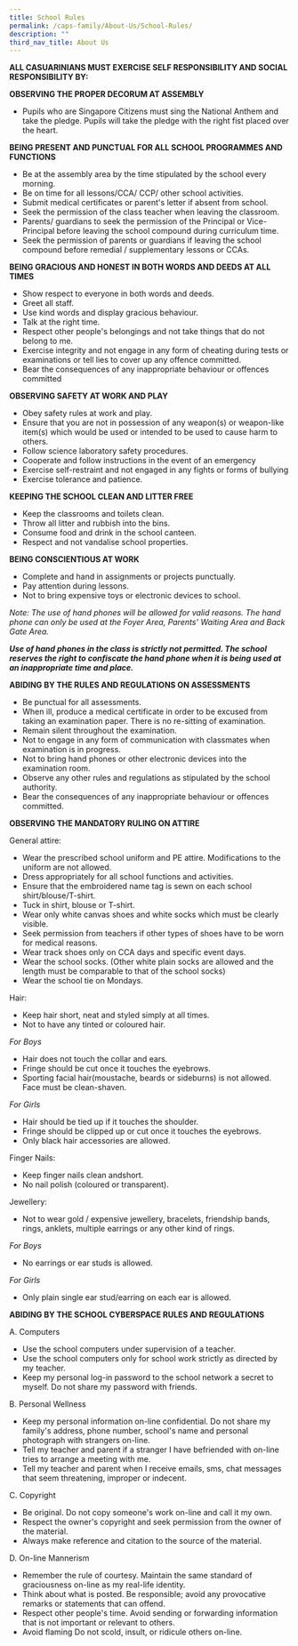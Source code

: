 ```yaml
---
title: School Rules
permalink: /caps-family/About-Us/School-Rules/
description: ""
third_nav_title: About Us
---
```

**ALL CASUARINIANS MUST EXERCISE SELF RESPONSIBILITY AND SOCIAL RESPONSIBILITY BY:**

  

**OBSERVING THE PROPER DECORUM AT ASSEMBLY**

*   Pupils who are Singapore Citizens must sing the National Anthem and take the pledge. Pupils will take the pledge with the right fist placed over the heart.

  

**BEING PRESENT AND PUNCTUAL FOR ALL SCHOOL PROGRAMMES AND FUNCTIONS**

*   Be at the assembly area by the time stipulated by the school every morning.
*   Be on time for all lessons/CCA/ CCP/ other school activities.
*   Submit medical certificates or parent's letter if absent from school.
*   Seek the permission of the class teacher when leaving the classroom.
*   Parents/ guardians to seek the permission of the Principal or Vice-Principal before leaving the school compound during curriculum time.
*   Seek the permission of parents or guardians if leaving the school compound before remedial / supplementary lessons or CCAs.

  

**BEING GRACIOUS AND HONEST IN BOTH WORDS AND DEEDS AT ALL TIMES**

*   Show respect to everyone in both words and deeds.
*   Greet all staff.
*   Use kind words and display gracious behaviour.
*   Talk at the right time.
*   Respect other people's belongings and not take things that do not belong to me.
*   Exercise integrity and not engage in any form of cheating during tests or examinations or tell lies to cover up any offence committed.
*   Bear the consequences of any inappropriate behaviour or offences committed

  

**OBSERVING SAFETY AT WORK AND PLAY**

*   Obey safety rules at work and play.
*   Ensure that you are not in possession of any weapon(s) or weapon-like item(s) which would be used or intended to be used to cause harm to others.
*   Follow science laboratory safety procedures.
*   Cooperate and follow instructions in the event of an emergency
*   Exercise self-restraint and not engaged in any fights or forms of bullying
*   Exercise tolerance and patience.

  

**KEEPING THE SCHOOL CLEAN AND LITTER FREE**

*   Keep the classrooms and toilets clean.
*   Throw all litter and rubbish into the bins.
*   Consume food and drink in the school canteen.
*   Respect and not vandalise school properties.

  

**BEING CONSCIENTIOUS AT WORK**

*   Complete and hand in assignments or projects punctually.
*   Pay attention during lessons.
*   Not to bring expensive toys or electronic devices to school.

  

_Note: The use of hand phones will be allowed for valid reasons. The hand phone can only be used at the Foyer Area, Parents' Waiting Area and Back Gate Area._

_**Use of hand phones in the class is strictly not permitted. The school reserves the right to confiscate the hand phone when it is being used at an inappropriate time and place.**_

  

**ABIDING BY THE RULES AND REGULATIONS ON ASSESSMENTS**

*   Be punctual for all assessments.
*   When ill, produce a medical certificate in order to be excused from taking an examination paper. There is no re-sitting of examination.
*   Remain silent throughout the examination.
*   Not to engage in any form of communication with classmates when examination is in progress.
*   Not to bring hand phones or other electronic devices into the examination room.
*   Observe any other rules and regulations as stipulated by the school authority.
*   Bear the consequences of any inappropriate behaviour or offences committed.

  

**OBSERVING THE MANDATORY RULING ON ATTIRE**

General attire:

*   Wear the prescribed school uniform and PE attire. Modifications to the uniform are not allowed.
*   Dress appropriately for all school functions and activities.
*   Ensure that the embroidered name tag is sewn on each school shirt/blouse/T-shirt.
*   Tuck in shirt, blouse or T-shirt.
*   Wear only white canvas shoes and white socks which must be clearly visible.
*   Seek permission from teachers if other types of shoes have to be worn for medical reasons.
*   Wear track shoes only on CCA days and specific event days.
*   Wear the school socks. (Other white plain socks are allowed and the length must be comparable to that of the school socks)
*   Wear the school tie on Mondays.

  

Hair:

*   Keep hair short, neat and styled simply at all times.
*   Not to have any tinted or coloured hair.

  

_For Boys_

*   Hair does not touch the collar and ears.
*   Fringe should be cut once it touches the eyebrows.
*   Sporting facial hair(moustache, beards or sideburns) is not allowed. Face must be clean-shaven.

  

_For Girls_

*   Hair should be tied up if it touches the shoulder.
*   Fringe should be clipped up or cut once it touches the eyebrows.
*   Only black hair accessories are allowed.

  

Finger Nails:

*   Keep finger nails clean andshort.
*   No nail polish (coloured or transparent).

  

Jewellery:

*   Not to wear gold / expensive jewellery, bracelets, friendship bands, rings, anklets, multiple earrings or any other kind of rings.

  

_For Boys_

*   No earrings or ear studs is allowed.

  

_For Girls_

*   Only plain single ear stud/earring on each ear is allowed.

  

**ABIDING BY THE SCHOOL CYBERSPACE RULES AND REGULATIONS**

A. Computers

*   Use the school computers under supervision of a teacher.
*   Use the school computers only for school work strictly as directed by my teacher.
*   Keep my personal log-in password to the school network a secret to myself. Do not share my password with friends.

  

B. Personal Wellness

*   Keep my personal information on-line confidential. Do not share my family's address, phone number, school's name and personal photograph with strangers on-line.
*   Tell my teacher and parent if a stranger I have befriended with on-line tries to arrange a meeting with me.
*   Tell my teacher and parent when I receive emails, sms, chat messages that seem threatening, improper or indecent.

  

C. Copyright

*   Be original. Do not copy someone's work on-line and call it my own.
*   Respect the owner's copyright and seek permission from the owner of the material.
*   Always make reference and citation to the source of the material.

  

D. On-line Mannerism

*   Remember the rule of courtesy. Maintain the same standard of graciousness on-line as my real-life identity.
*   Think about what is posted. Be responsible; avoid any provocative remarks or statements that can offend.
*   Respect other people's time. Avoid sending or forwarding information that is not important or relevant to others.
*   Avoid flaming Do not scold, insult, or ridicule others on-line.